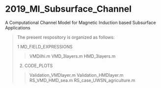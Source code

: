 # 2019_MI_Subsurface_Channel
A Computational Channel Model for Magnetic Induction based Subsurface Applications
>The present respository is organized as follows:
>
>1 MD_FIELD_EXPRESSIONS
>> VMDilhi.m
>> VMD_3layers.m
>> HMD_3layers.m
>
>2. CODE_PLOTS
>> Validation_VMDlayer.m
>> Validation_HMDlayer.m
>> RS_VMD_HMD_sea.m
>> RS_case_UWSN_agriculture.m
